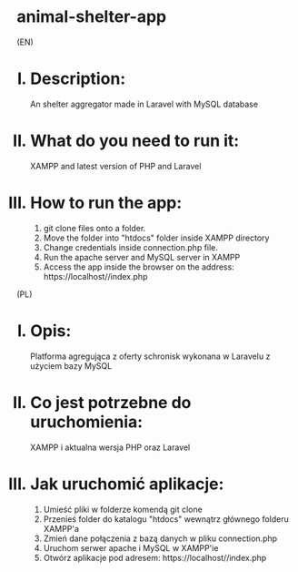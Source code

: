 # animal-shelter-app
(EN)
<ol type="I">
 <h1><li>
	  Description:</h1>
    An shelter aggregator made in Laravel with MySQL database
  </li>
<h1><li>
What do you need to run it: </h1>
  XAMPP and latest version of PHP and Laravel
 </li>
	<h1><li> How to run the app:</h1>
  <ol type="1">
		<li>git clone files onto a folder. </li>
    <li>Move the folder into "htdocs" folder inside XAMPP directory </li>
    <li>Change credentials inside connection.php file. </li>
		<li>Run the apache server and MySQL server in XAMPP</li>
    <li>Access the app inside the browser on the address: https://localhost/<app directory>/index.php </li>
		</li>
  </ol>
 </ol>
 (PL)
<ol type="I">
  <h1><li>
	  Opis: </h1>
    Platforma agregująca z oferty schronisk wykonana w Laravelu z użyciem bazy MySQL
  </li>
<h1><li>
 Co jest potrzebne do uruchomienia: </h1>
  XAMPP i aktualna wersja PHP oraz Laravel
 </li>
<h1><li>Jak uruchomić aplikacje:</h1>
  <ol type="1">
		<li>Umieść pliki w folderze komendą git clone</li>
    <li>Przenieś folder do katalogu "htdocs" wewnątrz głównego folderu XAMPP'a </li>
    <li>Zmień dane połączenia z bazą danych w pliku connection.php </li>
		<li>Uruchom serwer apache i MySQL w XAMPP'ie</li>
    <li>Otwórz aplikacje pod adresem: https://localhost/<folder aplikacji>/index.php </li>
		</li>
  </ol>
 </ol>
